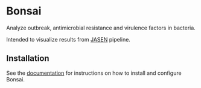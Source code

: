 # Bonsai

Analyze outbreak, antimicrobial resistance and virulence factors in bacteria.

Intended to visualize results from [JASEN](https://github.com/genomic-medicine-sweden/JASEN) pipeline.

## Installation

See the [documentation](https://bonsai-wgs.readthedocs.io/en/latest/) for instructions on how to install and configure Bonsai.